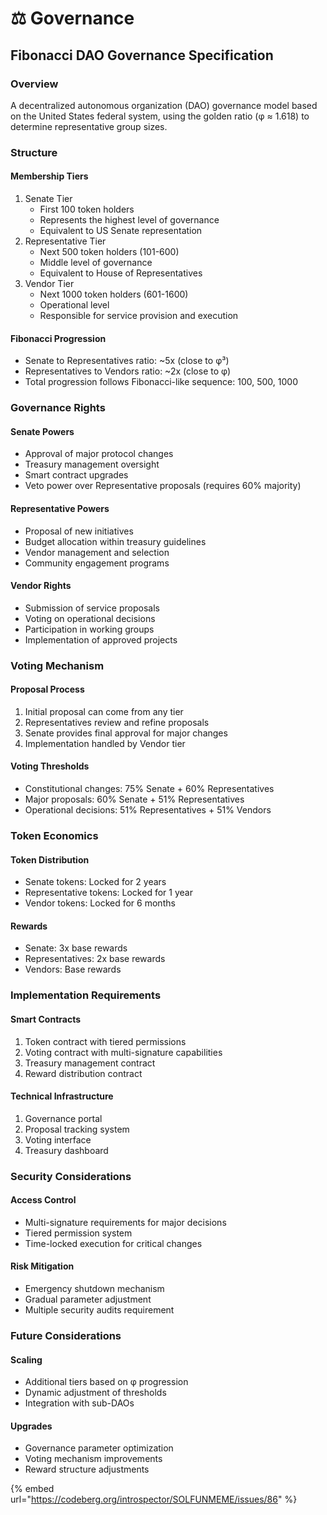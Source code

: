 # ⚖️ Governance

## Fibonacci DAO Governance Specification <a href="#user-content-fibonacci-dao-governance-specification" id="user-content-fibonacci-dao-governance-specification"></a>

### Overview <a href="#user-content-overview" id="user-content-overview"></a>

A decentralized autonomous organization (DAO) governance model based on the United States federal system, using the golden ratio (φ ≈ 1.618) to determine representative group sizes.

### Structure <a href="#user-content-structure" id="user-content-structure"></a>

#### Membership Tiers <a href="#user-content-membership-tiers" id="user-content-membership-tiers"></a>

1. Senate Tier
   * First 100 token holders
   * Represents the highest level of governance
   * Equivalent to US Senate representation
2. Representative Tier
   * Next 500 token holders (101-600)
   * Middle level of governance
   * Equivalent to House of Representatives
3. Vendor Tier
   * Next 1000 token holders (601-1600)
   * Operational level
   * Responsible for service provision and execution

#### Fibonacci Progression <a href="#user-content-fibonacci-progression" id="user-content-fibonacci-progression"></a>

* Senate to Representatives ratio: \~5x (close to φ³)
* Representatives to Vendors ratio: \~2x (close to φ)
* Total progression follows Fibonacci-like sequence: 100, 500, 1000

### Governance Rights <a href="#user-content-governance-rights" id="user-content-governance-rights"></a>

#### Senate Powers <a href="#user-content-senate-powers" id="user-content-senate-powers"></a>

* Approval of major protocol changes
* Treasury management oversight
* Smart contract upgrades
* Veto power over Representative proposals (requires 60% majority)

#### Representative Powers <a href="#user-content-representative-powers" id="user-content-representative-powers"></a>

* Proposal of new initiatives
* Budget allocation within treasury guidelines
* Vendor management and selection
* Community engagement programs

#### Vendor Rights <a href="#user-content-vendor-rights" id="user-content-vendor-rights"></a>

* Submission of service proposals
* Voting on operational decisions
* Participation in working groups
* Implementation of approved projects

### Voting Mechanism <a href="#user-content-voting-mechanism" id="user-content-voting-mechanism"></a>

#### Proposal Process <a href="#user-content-proposal-process" id="user-content-proposal-process"></a>

1. Initial proposal can come from any tier
2. Representatives review and refine proposals
3. Senate provides final approval for major changes
4. Implementation handled by Vendor tier

#### Voting Thresholds <a href="#user-content-voting-thresholds" id="user-content-voting-thresholds"></a>

* Constitutional changes: 75% Senate + 60% Representatives
* Major proposals: 60% Senate + 51% Representatives
* Operational decisions: 51% Representatives + 51% Vendors

### Token Economics <a href="#user-content-token-economics" id="user-content-token-economics"></a>

#### Token Distribution <a href="#user-content-token-distribution" id="user-content-token-distribution"></a>

* Senate tokens: Locked for 2 years
* Representative tokens: Locked for 1 year
* Vendor tokens: Locked for 6 months

#### Rewards <a href="#user-content-rewards" id="user-content-rewards"></a>

* Senate: 3x base rewards
* Representatives: 2x base rewards
* Vendors: Base rewards

### Implementation Requirements <a href="#user-content-implementation-requirements" id="user-content-implementation-requirements"></a>

#### Smart Contracts <a href="#user-content-smart-contracts" id="user-content-smart-contracts"></a>

1. Token contract with tiered permissions
2. Voting contract with multi-signature capabilities
3. Treasury management contract
4. Reward distribution contract

#### Technical Infrastructure <a href="#user-content-technical-infrastructure" id="user-content-technical-infrastructure"></a>

1. Governance portal
2. Proposal tracking system
3. Voting interface
4. Treasury dashboard

### Security Considerations <a href="#user-content-security-considerations" id="user-content-security-considerations"></a>

#### Access Control <a href="#user-content-access-control" id="user-content-access-control"></a>

* Multi-signature requirements for major decisions
* Tiered permission system
* Time-locked execution for critical changes

#### Risk Mitigation <a href="#user-content-risk-mitigation" id="user-content-risk-mitigation"></a>

* Emergency shutdown mechanism
* Gradual parameter adjustment
* Multiple security audits requirement

### Future Considerations <a href="#user-content-future-considerations" id="user-content-future-considerations"></a>

#### Scaling <a href="#user-content-scaling" id="user-content-scaling"></a>

* Additional tiers based on φ progression
* Dynamic adjustment of thresholds
* Integration with sub-DAOs

#### Upgrades <a href="#user-content-upgrades" id="user-content-upgrades"></a>

* Governance parameter optimization
* Voting mechanism improvements
* Reward structure adjustments



{% embed url="https://codeberg.org/introspector/SOLFUNMEME/issues/86" %}

